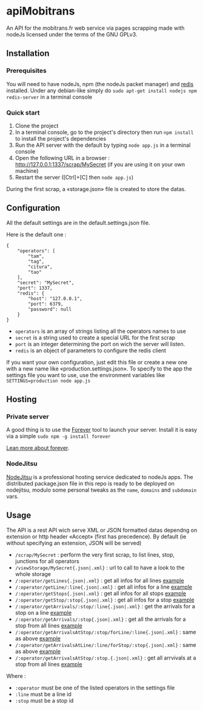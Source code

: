 apiMobitrans
============

An API for the mobitrans.fr web service via pages scrapping made with nodeJs licensed under the terms of the GNU GPLv3.

Installation
------------

### Prerequisites

You will need to have nodeJs, npm (the nodeJs packet manager) and [redis](http://redis.io/) installed.
Under any debian-like simply do `sudo apt-get install nodejs npm redis-server` in a terminal console

### Quick start

1. Clone the project
2. In a terminal console, go to the project's directory then run `npm install` to install the project's dependencies
3. Run the API server with the default  by typing `node app.js` in a terminal console
4. Open the following URL in a browser : http://127.0.0.1:1337/scrap/MySecret (if you are using it on your own machine)
5. Restart the server ([Ctrl]+[C] then `node app.js`)

During the first scrap, a «storage.json» file is created to store the datas.

Configuration
-------------

All the default settings are in the default.settings.json file.

Here is the default one : 

	{
		"operators": [
			"tam",
			"tag",
			"citura",
			"tao"
		],
		"secret": "MySecret",
		"port": 1337,
		"redis": {
			"host": "127.0.0.1",
			"port": 6379,
			"password": null
		}
	}

* `operators` is an array of strings listing all the operators names to use
* `secret` is a string used to create a special URL for the first scrap
* `port` is an integer determining the port on wich the server will listen.
* `redis` is an object of parameters to configure the redis client

If you want your own configuration, just edit this file or create a new one with a new name like «production.settings.json».
To specify to the app the settings file you want to use, use the environment variables like `SETTINGS=production node app.js`

Hosting
-------

### Private server

A good thing is to use the [Forever](https://github.com/nodejitsu/forever) tool to launch your server. Install it is easy via a simple `sudo npm -g install forever`

[Lean more about forever](https://github.com/nodejitsu/forever).

### NodeJitsu

[NodeJitsu](https://www.nodejitsu.com/) is a professional hosting service dedicated to nodeJs apps. The distributed package.json file in this repo is ready to be deployed on nodejitsu, modulo some personal tweaks as the `name`, `domains` and `subdomain` vars.


Usage
-----

The API is a rest API wich serve XML or JSON formatted datas dependng on extension or http header «Accept» (first has precedence). By default (ie without specifying an extension, JSON will be served)

* `/scrap/MySecret` : perform the very first scrap, to list lines, stop, junctions for all operators
* `/viewStorage/MySecret{.json|.xml}` : url to call to have a look to the whole storage
* `/:operator/getLines{.json|.xml}` : get all infos for all lines [example](http://apimobitrans.modulaweb.fr/tam/getLines.json)
* `/:operator/getLine/:line{.json|.xml}` : get all infos for a line [example](http://apimobitrans.modulaweb.fr/tam/getLine/line_3.json)
* `/:operator/getStops{.json|.xml}` : get all infos for all stops [example](http://apimobitrans.modulaweb.fr/tam/getStops.json)
* `/:operator/getStop/:stop{.json|.xml}` : get all infos for a stop [example](http://apimobitrans.modulaweb.fr/tam/getStop/stop_albert-1er.json)
* `/:operator/getArrivals/:stop/:line{.json|.xml}` : get the arrivals for a stop on a line [example](http://apimobitrans.modulaweb.fr/tam/getArrivals/stop_albert-1er/line_1.json)
* `/:operator/getArrivals/:stop{.json|.xml}` : get all the arrivals for a stop from all lines [example](http://apimobitrans.modulaweb.fr/tam/getArrivals/stop_albert-1er.json)
* `/:operator/getArrivalsAtStop/:stop/forLine/:line{.json|.xml}` : same as above [example](http://apimobitrans.modulaweb.fr/tam/getArrivalsAtStop/stop_albert-1er/forLine/line_1.json)
* `/:operator/getArrivalsAtLine/:line/forStop/:stop{.json|.xml}` : same as above [example](http://apimobitrans.modulaweb.fr/tam/getArrivalsAtLine/line_1/forStop/stop_albert-1er.json)
* `/:operator/getArrivalsAtStop/:stop.{.json|.xml}` : get all arrvivals at a stop from all lines [example](http://apimobitrans.modulaweb.fr/tam/getArrivalsAtStop/stop_albert-1er.json)

Where : 

* `:operator` must be one of the listed operators in the settings file
* `:line` must be a line id
* `:stop` must be a stop id